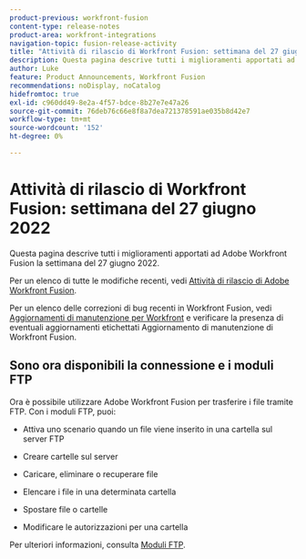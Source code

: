 ```yaml
---
product-previous: workfront-fusion
content-type: release-notes
product-area: workfront-integrations
navigation-topic: fusion-release-activity
title: "Attività di rilascio di Workfront Fusion: settimana del 27 giugno 2022"
description: Questa pagina descrive tutti i miglioramenti apportati ad Adobe Workfront Fusion la settimana del 27 giugno 2022.
author: Luke
feature: Product Announcements, Workfront Fusion
recommendations: noDisplay, noCatalog
hidefromtoc: true
exl-id: c960dd49-8e2a-4f57-bdce-8b27e7e47a26
source-git-commit: 76deb76c66e8f8a7dea721378591ae035b8d42e7
workflow-type: tm+mt
source-wordcount: '152'
ht-degree: 0%

---
```


# Attività di rilascio di Workfront Fusion: settimana del 27 giugno 2022

Questa pagina descrive tutti i miglioramenti apportati ad Adobe Workfront Fusion la settimana del 27 giugno 2022.

Per un elenco di tutte le modifiche recenti, vedi [Attività di rilascio di Adobe Workfront Fusion](../../../product-announcements/product-releases/fusion-release-activity/fusion-release-activity.md).

Per un elenco delle correzioni di bug recenti in Workfront Fusion, vedi [Aggiornamenti di manutenzione per Workfront](https://experienceleague.adobe.com/docs/workfront-known-issues/releases/current-updates.html) e verificare la presenza di eventuali aggiornamenti etichettati Aggiornamento di manutenzione di Workfront Fusion.

## Sono ora disponibili la connessione e i moduli FTP

Ora è possibile utilizzare Adobe Workfront Fusion per trasferire i file tramite FTP. Con i moduli FTP, puoi:

* Attiva uno scenario quando un file viene inserito in una cartella sul server FTP

* Creare cartelle sul server

* Caricare, eliminare o recuperare file

* Elencare i file in una determinata cartella

* Spostare file o cartelle

* Modificare le autorizzazioni per una cartella


Per ulteriori informazioni, consulta [Moduli FTP](../../../workfront-fusion/apps-and-their-modules/ftp-modules.md).
